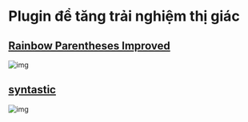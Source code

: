 # Plugin để tăng trải nghiệm thị giác

## [Rainbow Parentheses Improved](https://github.com/frazrepo/vim-rainbow)
![img](https://camo.githubusercontent.com/93a9c870d8e450eee3d0b02b1518ae8c6920286f2ed2dd55379eafc666cc9bb3/687474703a2f2f692e696d6775722e636f6d2f4a36375662464d2e706e67)

## [syntastic](https://github.com/vim-syntastic/syntastic)
![img](https://github.com/vim-syntastic/syntastic/raw/master/_assets/screenshot_1.png)
